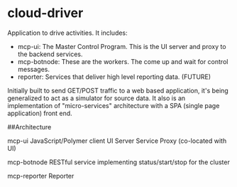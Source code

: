 # cloud-driver
Application to drive activities.  It includes:

* mcp-ui:  The Master Control Program.  This is the UI server and proxy to the backend services.
* mcp-botnode:  These are the workers.  The come up and wait for control messages.
* reporter:  Services that deliver high level reporting data. (FUTURE)

Initially built to send GET/POST traffic to a web based application, it's being generalized
to act as a simulator for source data.  It also is an implementation of "micro-services"
architecture with a SPA (single page application) front end.

##Architecture

mcp-ui
JavaScript/Polymer client
UI Server
Service Proxy (co-located with UI)

mcp-botnode
RESTful service implementing status/start/stop for the cluster

mcp-reporter
Reporter

